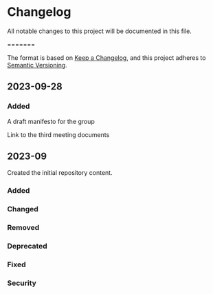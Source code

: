 # Changelog
All notable changes to this project will be documented in this file.
  
=======

The format is based on [Keep a Changelog](https://keepachangelog.com/en/1.0.0/),
and this project adheres to [Semantic Versioning](https://semver.org/spec/v2.0.0.html).

## 2023-09-28
### Added
A draft manifesto for the group

Link to the third meeting documents

## 2023-09
Created the initial repository content.

### Added
### Changed
### Removed
### Deprecated 
### Fixed
### Security
